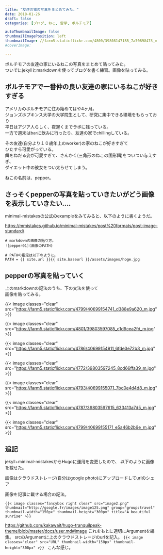 ```yaml
---
title: "友達の猫の写真をまとめてみた。"
date: 2018-01-26
draft: false
categories: [ブログ, ねこ, 留学, ボルチモア]

autoThumbnailImage: false
thumbnailImagePosition: left
thumbnailImage: //farm5.staticflickr.com/4800/39808147185_7a70898473_m.jpg
#coverImage: 

---
```


ボルチモアの友達の家にいるねこの写真をまとめて貼ってみた。  
ついでにjekyllとmarkdownを使ってブログを書く練習。画像を貼ってみる。  

<!--more-->

<!-- toc -->

## ボルチモアで一番仲の良い友達の家にいるねこが好きすぎる

アメリカのボルチモアに住み始めてはや4ヶ月。  
ジョンズホプキンス大学の大学院生として、研究に集中できる環境をもらっており  
平日はアジア人らしく、夜遅くまでラボに残っている。  
一方で週末はbarに飲みに行ったり、友達の家でchillingしている。  

その友達(自分より１０歳年上のworker)の家のねこが好きすぎて  
ひたすら可愛がっている。  
餌をねだる姿が可愛すぎて、さんかく(三角形のねこの固形餌)をついつい与えすぎ、  
ダイエット中の彼女をつい太らせてしまう。  

ねこの名前は、pepper。  


## さっそくpepperの写真を貼っていきたいがどう画像を表示していきたい....

minimal-mistakesの公式のexampleをみてみると、以下のように書くようだ。  

<https://mmistakes.github.io/minimal-mistakes/post%20formats/post-image-standard/>

```
# markdownの画像の貼り方。
![pepper01](画像のPATH)

# PATHの指定は以下のように。
PATH = {{ site.url }}{{ site.baseurl }}/assets/images/hoge.jpg
```

## pepperの写真を貼っていく

上のmarkdownの記法のうち、下の文法を使って  
画像を貼ってみる。  

{{< image classes="clear" src="https://farm5.staticflickr.com/4799/40699154741_d388e9a620_m.jpg" >}}

{{< image classes="clear" src="https://farm5.staticflickr.com/4801/39803597085_c1d9cea2fd_m.jpg" >}}

{{< image classes="clear" src="https://farm5.staticflickr.com/4786/40699154911_6fde3e72b3_m.jpg" >}}

{{< image classes="clear" src="https://farm5.staticflickr.com/4772/39803597245_8cd66ffa39_m.jpg" >}}

{{< image classes="clear" src="https://farm5.staticflickr.com/4793/40699155071_7bc0e4d4d8_m.jpg" >}}

{{< image classes="clear" src="https://farm5.staticflickr.com/4787/39803597615_633413a7d5_m.jpg" >}}

{{< image classes="clear" src="https://farm5.staticflickr.com/4799/40699155171_e5a46b2b6e_m.jpg" >}}


## 追記

jekyll+minimal-mistakesからHugoに運用を変更したので、
以下のように画像を載せた。

画像はクラウドストレージ(自分はgoogle photo)にアップロードしてurlのシェア

画像を記事に載せる場合の記法。
```
{{< image classes="fancybox right clear" src="image2.png" thumbnail="http://google.fr/images/image125.png" group="group:travel" thumbnail-width="150px" thumbnail-height="300px" title="A beautiful sunrise" >}}
```
<https://github.com/kakawait/hugo-tranquilpeak-theme/blob/master/docs/user.md#image>
これをもとに適切にArgumentを編集。
srcのArgumentに上のクラウドストレージのurlを記入。
`{{< image classes="clear" src="URL" thumbnail-width="150px" thumbnail-height="300px" >}}
`
こんな感じ。
